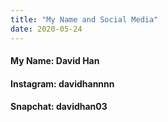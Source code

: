 ```yaml
---
title: "My Name and Social Media"
date: 2020-05-24
---
```

#### My Name: David Han
#### Instagram: davidhannnn
#### Snapchat: davidhan03
